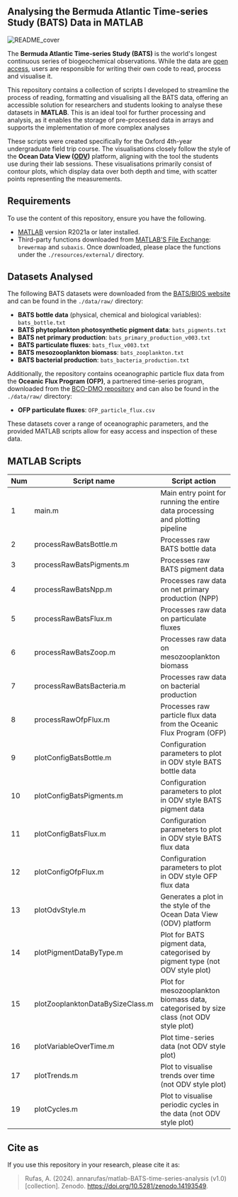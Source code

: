 ## Analysing the Bermuda Atlantic Time-series Study (BATS) Data in MATLAB

![README_cover](https://github.com/user-attachments/assets/6eaf1907-f037-4b2d-bf75-f439c3d95c6b)

The **Bermuda Atlantic Time-series Study (BATS)** is the world's longest continuous series of biogeochemical observations. While the data are [open access](https://bios.asu.edu/bats/bats-data), users are responsible for writing their own code to read, process and visualise it.

This repository contains a collection of scripts I developed to streamline the process of reading, formatting and visualising all the BATS data, offering an accessible solution for researchers and students looking to analyse these datasets in **MATLAB**. This is an ideal tool for further processing and analysis, as it enables the storage of pre-processed data in arrays and supports the implementation of more complex analyses

These scripts were created specifically for the Oxford 4th-year undergraduate field trip course. The visualisations closely follow the style of the **Ocean Data View ([ODV](https://odv.awi.de))** platform, aligning with the tool the students use during their lab sessions. These visualisations primarily consist of contour plots, which display data over both depth and time, with scatter points representing the measurements.

## Requirements

To use the content of this repository, ensure you have the following.
- [MATLAB](https://mathworks.com/products/matlab.html) version R2021a or later installed.
- Third-party functions downloaded from [MATLAB'S File Exchange](https://mathworks.com/matlabcentral/fileexchange/): `brewermap` and `subaxis`. Once downloaded, please place the functions under the `./resources/external/` directory.

## Datasets Analysed

The following BATS datasets were downloaded from the [BATS/BIOS website](https://bios.asu.edu/bats/bats-data) and can be found in the `./data/raw/` directory:

- **BATS bottle data** (physical, chemical and biological variables): `bats_bottle.txt`
- **BATS phytoplankton photosynthetic pigment data**: `bats_pigments.txt`
- **BATS net primary production**: `bats_primary_production_v003.txt`
- **BATS particulate fluxes**: `bats_flux_v003.txt`
- **BATS mesozooplankton biomass**: `bats_zooplankton.txt` 
- **BATS bacterial production**: `bats_bacteria_production.txt`

Additionally, the repository contains oceanographic particle flux data from the **Oceanic Flux Program (OFP)**, a partnered time-series program, downloaded from the [BCO-DMO repository](https://www.bco-dmo.org/dataset/704722) and can also be found in the `./data/raw/` directory:
- **OFP particulate fluxes**: `OFP_particle_flux.csv`

These datasets cover a range of oceanographic parameters, and the provided MATLAB scripts allow for easy access and inspection of these data.

## MATLAB Scripts

| Num | Script name               | Script action                                 |
|----|----------------------------|-----------------------------------------------
| 1   | main.m                    | Main entry point for running the entire data processing and plotting pipeline                                             |
| 2   | processRawBatsBottle.m    | Processes raw BATS bottle data     |
| 3   | processRawBatsPigments.m  | Processes raw BATS pigment data    |
| 4   | processRawBatsNpp.m       | Processes raw data on net primary production (NPP)    |
| 5   | processRawBatsFlux.m      | Processes raw data on particulate fluxes    |
| 6   | processRawBatsZoop.m      | Processes raw data on mesozooplankton biomass    |
| 7   | processRawBatsBacteria.m  | Processes raw data on bacterial production    |
| 8   | processRawOfpFlux.m       | Processes raw particle flux data from the Oceanic Flux Program (OFP)    |
| 9   | plotConfigBatsBottle.m    | Configuration parameters to plot in ODV style BATS bottle data    |
| 10  | plotConfigBatsPigments.m  | Configuration parameters to plot in ODV style BATS pigment data    |
| 11  | plotConfigBatsFlux.m      | Configuration parameters to plot in ODV style BATS flux data    |
| 12  | plotConfigOfpFlux.m       | Configuration parameters to plot in ODV style OFP flux data    |
| 13  | plotOdvStyle.m            | Generates a plot in the style of the Ocean Data View (ODV) platform    |
| 14  | plotPigmentDataByType.m   | Plot for BATS pigment data, categorised by pigment type (not ODV style plot)   |
| 15  | plotZooplanktonDataBySizeClass.m    | Plot for mesozooplankton biomass data, categorised by size class (not ODV style plot)    |
| 16  | plotVariableOverTime.m    | Plot time-series data (not ODV style plot)   |
| 17  | plotTrends.m              | Plot to visualise trends over time (not ODV style plot)    |
| 19  | plotCycles.m              | Plot to visualise periodic cycles in the data  (not ODV style plot)  |

## Cite as

If you use this repository in your research, please cite it as:

> Rufas, A. (2024). annarufas/matlab-BATS-time-series-analysis (v1.0) [collection]. Zenodo. https://doi.org/10.5281/zenodo.14193549.